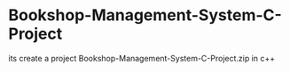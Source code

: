 # Bookshop-Management-System-C-Project
its create a project Bookshop-Management-System-C-Project.zip in c++
